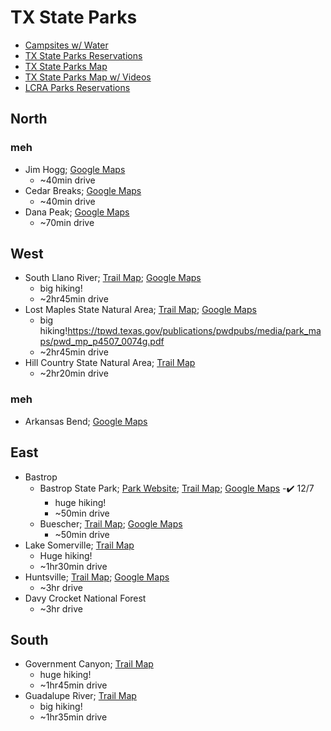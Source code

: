 # TX State Parks
- [Campsites w/ Water](https://tpwd.texas.gov/state-parks/park-information/facilities/campsites/campsites/#campsites---basic)
- [TX State Parks Reservations](https://texasstateparks.reserveamerica.com/unifSearchResults.do)
- [TX State Parks Map](https://tpwd.texas.gov/state-parks/parks-map)
- [TX State Parks Map w/ Videos](https://www.google.com/maps/d/viewer?mid=1WNK4xTQ4w_25GTzXRSOAash31ArFcvyY&femb=1&ll=33.560512271900265%2C-98.07305340000002&z=5)
- [LCRA Parks Reservations](https://lcraparks.reserveamerica.com/unifSearchResults.do)

## North
### meh
- Jim Hogg; [Google Maps](https://www.google.com/maps/d/viewer?mid=1WNK4xTQ4w_25GTzXRSOAash31ArFcvyY&femb=1&ll=30.658736924395715%2C-97.74222992044017&z=14)
    - ~40min drive
- Cedar Breaks; [Google Maps](https://www.google.com/maps/d/viewer?mid=1WNK4xTQ4w_25GTzXRSOAash31ArFcvyY&femb=1&ll=30.658736924395715%2C-97.74222992044017&z=14)
    - ~40min drive
- Dana Peak; [Google Maps](https://www.google.com/maps/d/viewer?mid=1WNK4xTQ4w_25GTzXRSOAash31ArFcvyY&femb=1&ll=31.055231653847468%2C-97.46869368868425&z=12)
    - ~70min drive

## West
- South Llano River; [Trail Map](https://tpwd.texas.gov/publications/pwdpubs/media/park_maps/pwd_mp_p4507_0116h.pdf); [Google Maps](https://www.google.com/maps/d/viewer?mid=1WNK4xTQ4w_25GTzXRSOAash31ArFcvyY&femb=1&ll=30.42864984172053%2C-99.64104668409448&z=12)
    - big hiking!
    - ~2hr45min drive
- Lost Maples State Natural Area; [Trail Map](https://tpwd.texas.gov/publications/pwdpubs/media/park_maps/pwd_mp_p4507_0074g.pdf); [Google Maps](https://www.google.com/maps/d/viewer?mid=1WNK4xTQ4w_25GTzXRSOAash31ArFcvyY&femb=1&ll=30.222432727657683%2C-98.05158400817321&z=9)
    - big hiking!https://tpwd.texas.gov/publications/pwdpubs/media/park_maps/pwd_mp_p4507_0074g.pdf
    - ~2hr45min drive
- Hill Country State Natural Area; [Trail Map](https://tpwd.texas.gov/publications/pwdpubs/media/park_maps/pwd_mp_p4507_0115g.pdf)
    - ~2hr20min drive
### meh
- Arkansas Bend; [Google Maps](https://www.google.com/maps/d/viewer?mid=1WNK4xTQ4w_25GTzXRSOAash31ArFcvyY&femb=1&ll=30.425889708493486%2C-97.6785995717214&z=10)

## East
- Bastrop
    - Bastrop State Park; [Park Website](https://tpwd.texas.gov/state-parks/bastrop); [Trail Map](https://tpwd.texas.gov/publications/pwdpubs/media/park_maps/pwd_mp_p4505_0043u.pdf); [Google Maps](https://tpwd.texas.gov/publications/pwdpubs/media/park_maps/pwd_mp_p4507_0074g.pdfttps://www.google.com/maps/d/viewer?mid=1WNK4xTQ4w_25GTzXRSOAash31ArFcvyY&femb=1&ll=30.390313688947362%2C-97.37795060276008&z=10)
        -✔️ 12/7
        - huge hiking!
        - ~50min drive
    - Buescher; [Trail Map](https://tpwd.texas.gov/publications/pwdpubs/media/park_maps/pwd_mp_p4505_0057l.pdf); [Google Maps](https://www.google.com/maps/d/viewer?mid=1WNK4xTQ4w_25GTzXRSOAash31ArFcvyY&femb=1&ll=30.390313688947362%2C-97.37795060276008&z=10)
        - ~50min drive
- Lake Somerville; [Trail Map](https://tpwd.texas.gov/publications/pwdpubs/media/park_maps/pwd_mp_p4505_0056k.pdf)
    - Huge hiking!
    - ~1hr30min drive
- Huntsville; [Trail Map](https://tpwd.texas.gov/publications/pwdpubs/media/park_maps/pwd_mp_p4505_0044d.pdf); [Google Maps](https://www.google.com/maps/place/Huntsville+State+Park/@30.6159079,-96.2369939,9.46z/data=!4m6!3m5!1s0x86470fb702f68d37:0xd6b4c1c4d4f456c1!8m2!3d30.6209038!4d-95.5223628!16s%2Fm%2F03gw700?entry=ttu)
    - ~3hr drive
- Davy Crocket National Forest
    - ~3hr drive

## South
- Government Canyon; [Trail Map](https://tpwd.texas.gov/publications/pwdpubs/media/park_maps/pwd_mp_p4505_0165e.pdf)
    - huge hiking!
    - ~1hr45min drive
- Guadalupe River; [Trail Map](https://tpwd.texas.gov/publications/pwdpubs/media/park_maps/pwd_mp_p4505_0040j.pdf)
    - big hiking!
    - ~1hr35min drive
